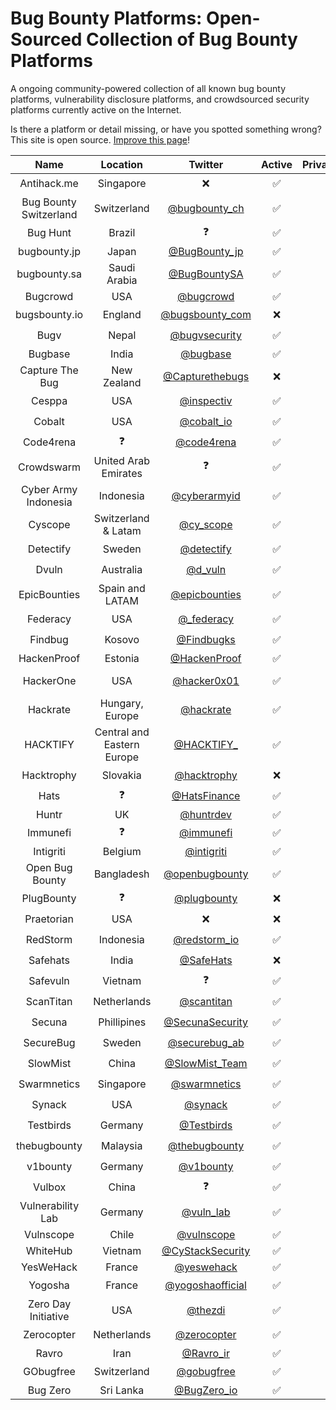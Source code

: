 # Bug Bounty Platforms: Open-Sourced Collection of Bug Bounty Platforms

A ongoing community-powered collection of all known bug bounty platforms, vulnerability disclosure platforms, and crowdsourced security platforms currently active on the Internet.  

Is there a platform or detail missing, or have you spotted something wrong? This site is open source. [Improve this page](https://github.com/disclose/bug-bounty-platforms/edit/main/README.md)!

| Name | Location | Twitter | Active | Private/Public | Bounties | Hall of Fame | Program List |
|:---:|:---:|:---:|:---:|:---:|:---:|:---:|---|
| Antihack.me | Singapore | ❌ | ✅ | 🤫 + 📣  | ✅ | https://www.antihack.me/leaderboard | ❓ |
| Bug Bounty Switzerland | Switzerland | [@bugbounty_ch](https://twitter.com/bugbounty_ch) | ✅ | 🤫 + 📣  | ✅ | ❓ | ❓ |
| Bug Hunt | Brazil | ❓ | ✅ | 🤫 + 📣  | ✅ | https://bughunt.com.br/ranking-bughunters.html | ❓ |
| bugbounty.jp | Japan | [@BugBounty_jp](https://twitter.com/BugBounty_jp) | ✅ | 🤫 + 📣  | ✅ | https://bugbounty.jp/users/ranking | https://bugbounty.jp/program/list |
| bugbounty.sa | Saudi Arabia | [@BugBountySA](https://twitter.com/BugBountySA) | ✅ | 🤫 | ✅ | https://bugbounty.sa/leaderboard | ❓ |
| Bugcrowd | USA | [@bugcrowd](https://twitter.com/bugcrowd) | ✅ | 🤫 + 📣  | ✅ | https://bugcrowd.com/leaderboard | https://bugcrowd.com/programs |
| bugsbounty.io | England | [@bugsbounty_com](https://twitter.com/bugsbounty_com) | ❌ | 🤫 | ❓ | ❓ | ❓ |
| Bugv | Nepal | [@bugvsecurity](https://twitter.com/bugvsecurity) | ✅ | 📣 | ✅ | ❓ | ❓ |
| Bugbase | India | [@bugbase](https://twitter.com/BugBase) | ✅ | 🤫 + 📣 | ✅ | https://bugbase.in/leaderboard | https://bugbase.in/h |
| Capture The Bug | New Zealand | [@Capturethebugs](https://twitter.com/Capturethebugs) | ❌ | ❌ | ❌ | ❌ | ❌ |
| Cesppa | USA | [@inspectiv](https://twitter.com/inspectiv) | ✅ | 🤫 + 📣  | ✅ | ❓ | ❓ |
| Cobalt | USA | [@cobalt_io](https://twitter.com/cobalt_io) | ✅ | 🤫 | ✅ | https://app.cobalt.io/pentesters | ❓ |
| Code4rena | ❓ | [@code4rena](https://twitter.com/code4rena) | ✅ | 📣 | ✅ | https://code4rena.com/leaderboard | https://code4rena.com/contests |
| Crowdswarm | United Arab Emirates | ❓ | ✅ | 🤫 + 📣  | ✅ | ❓ | https://app.crowdswarm.io/p.html |
| Cyber Army Indonesia | Indonesia | [@cyberarmyid](https://twitter.com/cyberarmyid) | ✅ | 🤫 + 📣  | ✅ | https://www.cyberarmy.id/leaderboard | https://www.cyberarmy.id/programs |
| Cyscope | Switzerland & Latam| [@cy_scope](https://twitter.com/cy_scope) | ✅ | 🤫 + 📣 | ✅ | ❓ | ❓ |
| Detectify | Sweden | [@detectify](https://twitter.com/detectify) | ✅ | 🤫 | ✅ | ❓ | ❓ |
| Dvuln | Australia | [@d_vuln](https://twitter.com/d_vuln) | ✅ | 🤫 | ✅ | ❓ | https://securityat.me/vdp_directory |
| EpicBounties | Spain and LATAM | [@epicbounties](https://twitter.com/epicbounties) | ✅ | 🤫 + 📣 | ✅ | https://app.epicbounties.com/hunter-ranking | https://app.epicbounties.com/programs |
| Federacy | USA | [@_federacy](https://twitter.com/_federacy) | ✅ | 🤫 + 📣  | ✅ | ❓ | ❓ |
| Findbug | Kosovo | [@Findbugks](https://twitter.com/Findbugks) | ✅ | 🤫 | ✅ | ❓ | ❓ |
| HackenProof | Estonia | [@HackenProof](https://twitter.com/HackenProof) | ✅ | 🤫 + 📣  | ✅ | https://hackenproof.com/leaderboard | https://hackenproof.com/programs |
| HackerOne | USA | [@hacker0x01](https://twitter.com/hacker0x01) | ✅ | 🤫 + 📣  | ✅ | https://hackerone.com/leaderboard | https://hackerone.com/directory/programs?order_direction=DESC&order_field=resolved_report_count |
| Hackrate | Hungary, Europe | [@hackrate](https://twitter.com/hackrate) | ✅ | 🤫 + 📣  | ✅ | https://hckrt.com/Profiles/Leaderboard | https://hckrt.com/Programs |
| HACKTIFY | Central and Eastern Europe | [@HACKTIFY_](https://twitter.com/HACKTIFY_) | ✅ | 🤫 + 📣  | ✅ | https://www.hacktify.eu/en/leaderboard/ | https://www.hacktify.eu/en/public-programs/ |
| Hacktrophy | Slovakia | [@hacktrophy](https://twitter.com/hacktrophy) | ❌ | 🤫 | ❓ | ❓ | ❓ |
| Hats | ❓ | [@HatsFinance](https://twitter.com/HatsFinance) | ✅ | 📣 | ✅ | ❓ | https://app.hats.finance/vaults |
| Huntr | UK | [@huntrdev](https://twitter.com/huntrdev) | ✅ | 🤫 + 📣  | ✅ | https://huntr.dev/leaderboard | https://huntr.dev/bounties/hacktivity |
| Immunefi | ❓ | [@immunefi](https://twitter.com/immunefi) | ✅ | 📣 | ✅ | https://immunefi.com/leaderboard/ | https://immunefi.com/explore/ |
| Intigriti | Belgium | [@intigriti](https://twitter.com/intigriti) | ✅ | 🤫 + 📣  | ✅ | https://intigriti.com/leaderboard | https://www.intigriti.com/programs |
| Open Bug Bounty | Bangladesh | [@openbugbounty](https://twitter.com/openbugbounty) | ✅ | 📣 | ✅ | https://www.openbugbounty.org/ | https://www.openbugbounty.org/bugbounty-list/ |
| PlugBounty | ❓ | [@plugbounty](https://twitter.com/plugbounty) | ❌ | ❓ | ❓ | ❓ | ❓ |
| Praetorian | USA | ❌ | ❌ | ❓ | ❓ | ❓ | ❓ |
| RedStorm | Indonesia | [@redstorm_io](https://twitter.com/redstorm_io) | ✅ | ✅ | ✅ | ❓ | https://www.redstorm.io/program |
| Safehats | India | [@SafeHats](https://twitter.com/SafeHats) | ❌ | ❓ | ❓ | ❓ | ❓ |
| Safevuln | Vietnam | ❓ | ✅ | 📣 | ✅ | https://safevuln.com/leaderboard | https://safevuln.com/programs |
| ScanTitan | Netherlands | [@scantitan](https://twitter.com/scantitan) | ✅ | 🤫 | ✅ | ❓ | ❓ |
| Secuna | Phillipines | [@SecunaSecurity](https://twitter.com/SecunaSecurity) | ✅ | 🤫 | ✅ | ❓ | ❓ |
| SecureBug | Sweden | [@securebug_ab](https://twitter.com/securebug_ab) | ✅ | ❓ | ❓ | ❓ | ❓ |
| SlowMist | China | [@SlowMist_Team](https://twitter.com/SlowMist_Team) | ✅ | 📣 | ✅ | ❓ | ❓ |
| Swarmnetics | Singapore | [@swarmnetics](https://twitter.com/swarmnetics) | ✅ | 🤫 | ✅ | ❓ | ❓ |
| Synack | USA | [@synack](https://twitter.com/synack) | ✅ | 🤫 | ✅ | ❓ | ❓ |
| Testbirds | Germany | [@Testbirds](https://twitter.com/Testbirds) | ✅ | 🤫 | ❌ | ❓ | ❓ |
| thebugbounty | Malaysia | [@thebugbounty](https://twitter.com/thebugbounty) | ✅ | 🤫 | ✅ | ❓ | ❓ |
| v1bounty | Germany | [@v1bounty](https://twitter.com/v1bounty) | ✅ | 📣 | ✅ | ❓ | ❓ |
| Vulbox | China | ❓ | ✅ | 🤫 + 📣  | ✅ | https://www.vulbox.com/top/season | https://www.vulbox.com/projects/list |
| Vulnerability Lab | Germany | [@vuln_lab](https://twitter.com/vuln_lab) | ✅ | 🤫 + 📣  | ✅ | https://www.vulnerability-lab.com/hacktivity.php | ❓ |
| Vulnscope | Chile | [@vulnscope](https://twitter.com/vulnscope) | ✅ | 🤫 | ✅ | https://www.vulnscope.com/hacker-ranking | https://www.vulnscope.com/programas |
| WhiteHub | Vietnam | [@CyStackSecurity](https://twitter.com/CyStackSecurity) | ✅ | 🤫 + 📣  | ✅ | https://whitehub.net/leaderboard | https://whitehub.net/programs |
| YesWeHack | France | [@yeswehack](https://twitter.com/yeswehack) | ✅ | 🤫 + 📣  | ✅ | https://yeswehack.com/ranking | https://yeswehack.com/programs |
| Yogosha | France | [@yogoshaofficial](https://twitter.com/yogoshaofficial) | ✅ | 🤫 | ✅ | ❓ | ❓ |
| Zero Day Initiative | USA | [@thezdi](https://twitter.com/thezdi) | ✅ | 📣 | ✅ | https://www.zerodayinitiative.com/advisories/published/ | ❓ |
| Zerocopter | Netherlands | [@zerocopter](https://twitter.com/zerocopter) | ✅ | 🤫 | ✅ | ❓ | ❓ |
| Ravro | Iran | [@Ravro_ir](https://twitter.com/ravro_ir) | ✅ | 🤫 + 📣  | ✅ | https://www.ravro.ir/reports | https://www.ravro.ir/companies |
| GObugfree | Switzerland | [@gobugfree](https://twitter.com/gobugfree) | ✅ | 🤫 + 📣  | ✅ | ❓ | https://app.gobugfree.com/programs |
| Bug Zero | Sri Lanka| [@BugZero_io](https://twitter.com/BugZero_io) | ✅ | 📣 | ✅ | https://bugzero.io/leaderboard | https://bugzero.io/programs |
